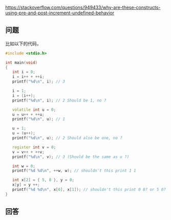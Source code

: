 <https://stackoverflow.com/questions/949433/why-are-these-constructs-using-pre-and-post-increment-undefined-behavior>

## 问题

比如以下的代码，

```c++
#include <stdio.h>

int main(void)
{
   int i = 0;
   i = i++ + ++i;
   printf("%d\n", i); // 3

   i = 1;
   i = (i++);
   printf("%d\n", i); // 2 Should be 1, no ?

   volatile int u = 0;
   u = u++ + ++u;
   printf("%d\n", u); // 1

   u = 1;
   u = (u++);
   printf("%d\n", u); // 2 Should also be one, no ?

   register int v = 0;
   v = v++ + ++v;
   printf("%d\n", v); // 3 (Should be the same as u ?)

   int w = 0;
   printf("%d %d\n", ++w, w); // shouldn't this print 1 1

   int x[2] = { 5, 8 }, y = 0;
   x[y] = y ++;
   printf("%d %d\n", x[0], x[1]); // shouldn't this print 0 8? or 5 0?
}
```

## 回答
